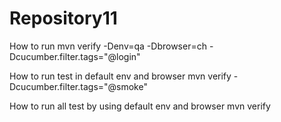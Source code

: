 # Repository11
How to run
mvn verify -Denv=qa -Dbrowser=ch -Dcucumber.filter.tags="@login"

How to run test in default env and browser
mvn verify -Dcucumber.filter.tags="@smoke"

How to run all test by using default env and browser
mvn verify